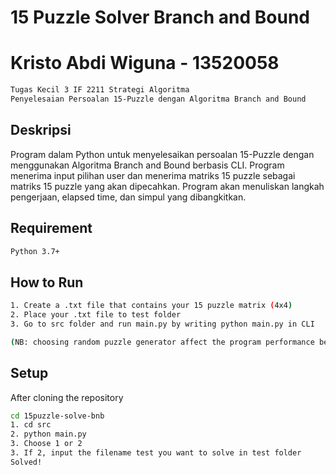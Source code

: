 # 15 Puzzle Solver Branch and Bound

# Kristo Abdi Wiguna - 13520058
```bash 
Tugas Kecil 3 IF 2211 Strategi Algoritma
Penyelesaian Persoalan 15-Puzzle dengan Algoritma Branch and Bound
```
## Deskripsi
Program dalam Python untuk menyelesaikan persoalan 15-Puzzle dengan menggunakan Algoritma Branch and Bound berbasis CLI. Program menerima input pilihan user dan menerima matriks 15 puzzle sebagai matriks 15 puzzle yang akan dipecahkan. Program akan menuliskan langkah pengerjaan, elapsed time, dan simpul yang dibangkitkan.

## Requirement
```bash
Python 3.7+
```
## How to Run
```bash
1. Create a .txt file that contains your 15 puzzle matrix (4x4)
2. Place your .txt file to test folder
3. Go to src folder and run main.py by writing python main.py in CLI

(NB: choosing random puzzle generator affect the program performance because randomness)
```

## Setup
After cloning the repository
```bash 
cd 15puzzle-solve-bnb
1. cd src
2. python main.py
3. Choose 1 or 2
3. If 2, input the filename test you want to solve in test folder
Solved!
```